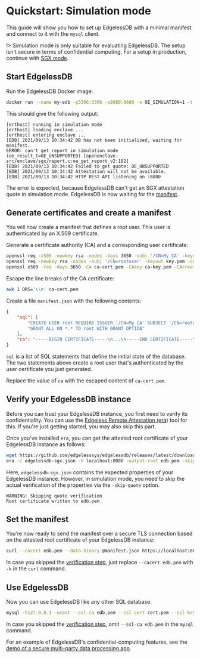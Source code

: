 # Quickstart: Simulation mode
This guide will show you how to set up EdgelessDB with a minimal manifest and connect to it with the `mysql` client.

!> Simulation mode is only suitable for evaluating EdgelessDB. The setup isn't secure in terms of confidential computing. For a setup in production, continue with [SGX mode](quickstart-sgx.md).

## Start EdgelessDB
Run the EdgelessDB Docker image:
```bash
docker run --name my-edb -p3306:3306 -p8080:8080 -e OE_SIMULATION=1 -t ghcr.io/edgelesssys/edgelessdb-sgx-1gb
```
This should give the following output:
```shell-session
[erthost] running in simulation mode
[erthost] loading enclave ...
[erthost] entering enclave ...
[EDB] 2021/09/13 10:34:42 DB has not been initialized, waiting for manifest.
ERROR: can't get report in simulation mode (oe_result_t=OE_UNSUPPORTED) [openenclave-src/enclave/sgx/report.c:oe_get_report_v2:182]
[EDB] 2021/09/13 10:34:42 Failed to get quote: OE_UNSUPPORTED
[EDB] 2021/09/13 10:34:42 Attestation will not be available.
[EDB] 2021/09/13 10:34:42 HTTP REST API listening on :8080
```

The error is expected, because EdgelessDB can't get an SGX attestation quote in simulation mode. EdgelessDB is now waiting for the [manifest](concepts.md#manifest).

## Generate certificates and create a manifest
You will now create a manifest that defines a root user. This user is authenticated by an X.509 certificate.

Generate a certificate authority (CA) and a corresponding user certificate:
```bash
openssl req -x509 -newkey rsa -nodes -days 3650 -subj '/CN=My CA' -keyout ca-key.pem -out ca-cert.pem
openssl req -newkey rsa -nodes -subj '/CN=rootuser' -keyout key.pem -out csr.pem
openssl x509 -req -days 3650 -CA ca-cert.pem -CAkey ca-key.pem -CAcreateserial -in csr.pem -out cert.pem
```

Escape the line breaks of the CA certificate:
```bash
awk 1 ORS='\\n' ca-cert.pem
```

Create a file `manifest.json` with the following contents:
```json
{
    "sql": [
        "CREATE USER root REQUIRE ISSUER '/CN=My CA' SUBJECT '/CN=rootuser'",
        "GRANT ALL ON *.* TO root WITH GRANT OPTION"
    ],
    "ca": "-----BEGIN CERTIFICATE-----\n...\n-----END CERTIFICATE-----\n"
}
```

`sql` is a list of SQL statements that define the initial state of the database. The two statements above create a root user that's authenticated by the user certificate you just generated.

Replace the value of `ca` with the escaped content of `ca-cert.pem`.

## Verify your EdgelessDB instance
Before you can trust your EdgelessDB instance, you first need to verify its confidentiality. You can use the [Edgeless Remote Attestation (era)](https://github.com/edgelesssys/era) tool for this. If you're just getting started, you may also skip this part.

Once you've installed `era`, you can get the attested root certificate of your EdgelessDB instance as follows:
```bash
wget https://github.com/edgelesssys/edgelessdb/releases/latest/download/edgelessdb-sgx.json
era -c edgelessdb-sgx.json -h localhost:8080 -output-root edb.pem -skip-quote
```

Here, `edgelessdb-sgx.json` contains the expected properties of your EdgelessDB instance. However, in simulation mode, you need to skip the actual verification of the properties via the `-skip-quote` option.

```shell-session
WARNING: Skipping quote verification
Root certificate written to edb.pem
```

## Set the manifest
You're now ready to send the manifest over a secure TLS connection based on the attested root certificate of your EdgelessDB instance:
```bash
curl --cacert edb.pem --data-binary @manifest.json https://localhost:8080/manifest
```

In case you skipped the [verification step](#verify-your-edgelessdb-instance), just replace `--cacert edb.pem` with `-k` in the `curl` command.

## Use EdgelessDB
Now you can use EdgelessDB like any other SQL database:
```bash
mysql -h127.0.0.1 -uroot --ssl-ca edb.pem --ssl-cert cert.pem --ssl-key key.pem
```

In case you skipped the [verification step](#verify-your-edgelessdb-instance), omit `--ssl-ca edb.pem` in the `mysql` command.

For an example of EdgelessDB's confidential-computing features, see the [demo of a secure multi-party data processing app](https://github.com/edgelesssys/edgelessdb/tree/main/demo).
